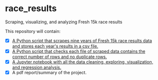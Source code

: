 # race_results
Scraping, visualizing, and analyzing Fresh 15k race results

This repository will contain:
- [X] [A Python script that scrapes nine years of Fresh 15k race results data and stores each year's results in a csv file.](https://github.com/alex-bearden/race_results/blob/main/fresh_scraper.py)
- [X] [A Python script that checks each file of scraped data contains the correct number of rows and no duplicate rows.](https://github.com/alex-bearden/race_results/blob/main/scrape_check.py)
- [X] [A Jupyter notebook with all the data cleaning, exploring, visualization, and regression analysis.](https://github.com/alex-bearden/race_results/blob/main/race_results_visualization.ipynb)
- [X] A pdf report/summary of the project.
